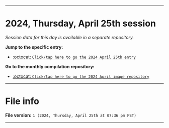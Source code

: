 
***

# 2024, Thursday, April 25th session

_Session data for this day is available in a separate repository._

**Jump to the specific entry:**

- [:octocat: `Click/tap here to go the 2024 April 25th entry`](https://github.com/seanpm2001/SeansLifeArchive_Images_ModernSmurfsVillage_Y2024_V4/tree/SeansLifeArchive_ModernSmurfsVillage_Y2024_V4_Main-dev/04_April/25/)

**Go to the monthly compilation repository:**

- [:octocat: `Click/tap here to go the 2024 April image repository`](https://github.com/seanpm2001/SeansLifeArchive_Images_ModernSmurfsVillage_Y2024_V4/)

***

# File info

**File version:** `1 (2024, Thursday, April 25th at 07:36 pm PST)`

***
